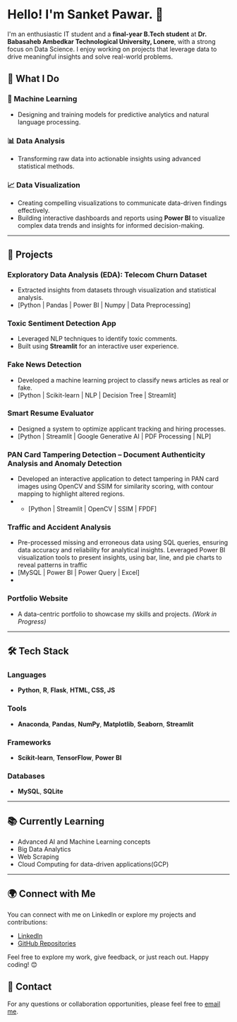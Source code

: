 # Hello! I'm Sanket Pawar. 👋

I'm an enthusiastic IT student and a **final-year B.Tech student** at **Dr. Babasaheb Ambedkar Technological University, Lonere**, with a strong focus on Data Science. I enjoy working on projects that leverage data to drive meaningful insights and solve real-world problems.

## 🚀 What I Do

### 🤖 Machine Learning
- Designing and training models for predictive analytics and natural language processing.

### 📊 Data Analysis
- Transforming raw data into actionable insights using advanced statistical methods.

### 📈 Data Visualization
- Creating compelling visualizations to communicate data-driven findings effectively.
- Building interactive dashboards and reports using **Power BI** to visualize complex data trends and insights for informed decision-making.

---

## 🔭 Projects

### Exploratory Data Analysis (EDA): Telecom Churn Dataset
- Extracted insights from datasets through visualization and statistical analysis.
- [Python | Pandas | Power BI | Numpy | Data Preprocessing] 

### Toxic Sentiment Detection App
- Leveraged NLP techniques to identify toxic comments.
- Built using **Streamlit** for an interactive user experience.

### Fake News Detection
- Developed a machine learning project to classify news articles as real or fake.
- [Python | Scikit-learn | NLP | Decision Tree | Streamlit] 

### Smart Resume Evaluator
- Designed a system to optimize applicant tracking and hiring processes.
- [Python | Streamlit | Google Generative AI | PDF Processing | NLP]   

### PAN Card Tampering Detection – Document Authenticity Analysis and Anomaly Detection
- Developed an interactive application to detect tampering in PAN card images using OpenCV and SSIM for similarity 
scoring, with contour mapping to highlight altered regions.
- - [Python | Streamlit | OpenCV | SSIM | FPDF]


### Traffic and Accident Analysis 
- Pre-processed missing and erroneous data using SQL queries, ensuring data accuracy and reliability for analytical insights. 
Leveraged Power BI visualization tools to present insights, using bar, line, and pie charts to reveal patterns in traffic 
- [MySQL | Power BI | Power Query | Excel]
- 
### Portfolio Website
- A data-centric portfolio to showcase my skills and projects. *(Work in Progress)*
---

## 🛠️ Tech Stack

### Languages
- **Python**, **R**, **Flask**, **HTML, CSS, JS**

### Tools
- **Anaconda**, **Pandas**, **NumPy**, **Matplotlib**, **Seaborn**, **Streamlit**

### Frameworks
- **Scikit-learn**, **TensorFlow**, **Power BI**

### Databases
- **MySQL**, **SQLite**

---

## 📚 Currently Learning
- Advanced AI and Machine Learning concepts
- Big Data Analytics
- Web Scraping
- Cloud Computing for data-driven applications(GCP)

---

## 🌍 Connect with Me

You can connect with me on LinkedIn or explore my projects and contributions:

- [LinkedIn](https://www.linkedin.com/in/sanket-pawar-5b6682286/)
- [GitHub Repositories](https://github.com/Sankkkett)

Feel free to explore my work, give feedback, or just reach out. Happy coding! 😊

## 📩 Contact

For any questions or collaboration opportunities, please feel free to [email me](mailto:sanket.pawar@example.com).




